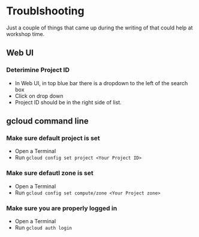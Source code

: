 # Troublshooting

Just a couple of things that came up during the writing of that could help at workshop time. 

## Web UI
### Deterimine Project ID
* In Web UI, in top blue bar there is a dropdown to the left of the search box
* Click on drop down
* Project ID should be in the right side of list. 

## gcloud command line 

### Make sure default project is set
* Open a Terminal
* Run `gcloud config set project <Your Project ID>`

### Make sure defautl zone is set
* Open a Terminal
* Run `gcloud config set compute/zone <Your Project zone>`

### Make sure you are properly logged in
* Open a Terminal
* Run `gcloud auth login`